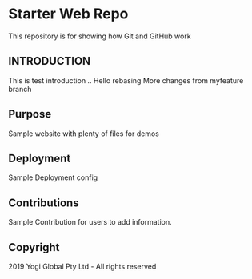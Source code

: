 # Starter Web Repo

This repository is for showing how Git and GitHub work

## INTRODUCTION
This is test introduction .. Hello rebasing 
More changes from myfeature branch
## Purpose

Sample website with plenty of files for demos

## Deployment
Sample Deployment config

## Contributions
Sample Contribution for users to add information.


## Copyright
2019 Yogi Global Pty Ltd - All rights reserved